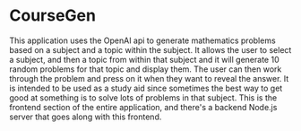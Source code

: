 # CourseGen

This application uses the OpenAI api to generate mathematics problems based on a subject and a topic within the subject. It allows the user to select a subject, and then a topic from within that subject and it will generate 10 random problems for that topic and display them. The user can then work through the problem and press on it when they want to reveal the answer. It is intended to be used as a study aid since sometimes the best way to get good at something is to solve lots of problems in that subject. This is the frontend section of the entire application, and there's a backend Node.js server that goes along with this frontend.
